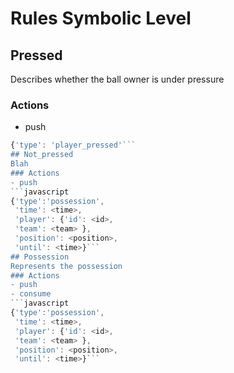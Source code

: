 # Rules Symbolic Level
## Pressed
Describes whether the ball owner is under pressure
### Actions
- push
```javascript
{'type': 'player_pressed'```
## Not_pressed
Blah
### Actions
- push
```javascript
{'type':'possession',
 'time': <time>,
 'player': {'id': <id>,
 'team': <team> },
 'position': <position>,
 'until': <time>}```
## Possession
Represents the possession
### Actions
- push
- consume
```javascript
{'type':'possession',
 'time': <time>,
 'player': {'id': <id>,
 'team': <team> },
 'position': <position>,
 'until': <time>}```
